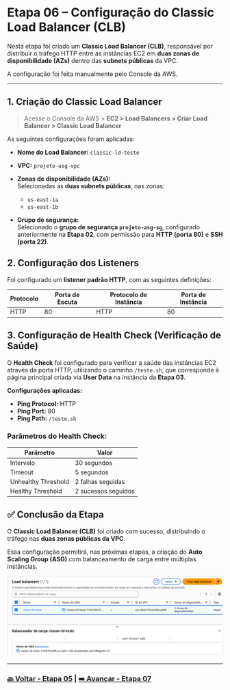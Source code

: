 # Etapa 06 – Configuração do Classic Load Balancer (CLB)

Nesta etapa foi criado um **Classic Load Balancer (CLB)**, responsável por distribuir o tráfego HTTP entre as instâncias EC2 em **duas zonas de disponibilidade (AZs)** dentro das **subnets públicas** da VPC.

A configuração foi feita manualmente pelo Console da AWS.

---

## 1. Criação do Classic Load Balancer

>Acesse o Console da AWS > **EC2 > Load Balancers > Criar Load Balancer > Classic Load Balancer**

As seguintes configurações foram aplicadas:

- **Nome do Load Balancer:** `classic-ld-teste`
- **VPC:** `projeto-asg-vpc`
- **Zonas de disponibilidade (AZs):**  
Selecionadas as **duas subnets públicas**, nas zonas:  
  - `us-east-1a`  
  - `us-east-1b`

- **Grupo de segurança:**  
Selecionado o **grupo de segurança `projeto-asg-sg`**, configurado anteriormente na **Etapa 02**, com permissão para **HTTP (porta 80)** e **SSH (porta 22)**.

## 2. Configuração dos Listeners

Foi configurado um **listener padrão HTTP**, com as seguintes definições:

| Protocolo | Porta de Escuta | Protocolo de Instância | Porta de Instância |
|---------- |---------------- |----------------------- |------------------- |
| HTTP      | 80              | HTTP                   | 80                 |

## 3. Configuração de Health Check (Verificação de Saúde)

O **Health Check** foi configurado para verificar a saúde das instâncias EC2 através da porta HTTP, utilizando o caminho `/teste.sh`, que corresponde à página principal criada via **User Data** na instância da **Etapa 03**.

**Configurações aplicadas:**

- **Ping Protocol:** HTTP  
- **Ping Port:** 80  
- **Ping Path:** `/teste.sh`

### Parâmetros do Health Check:

| Parâmetro            | Valor            |
|--------------------- |------------------|
| Intervalo            | 30 segundos      |
| Timeout              | 5 segundos       |
| Unhealthy Threshold  | 2 falhas seguidas |
| Healthy Threshold    | 2 sucessos seguidos |

## ✅ Conclusão da Etapa

O **Classic Load Balancer (CLB)** foi criado com sucesso, distribuindo o tráfego nas **duas zonas públicas da VPC**.

Essa configuração permitirá, nas próximas etapas, a criação do **Auto Scaling Group (ASG)** com balanceamento de carga entre múltiplas instâncias.

![Print da Tela de criação e configuração do CLB](img/06-etapa6-clb.png)

---

### **[🔙 Voltar - Etapa 05](etapa-05-launch-template.md) | [➡️ Avançar - Etapa 07](etapa-07-asg.md)**